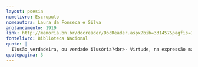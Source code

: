 ```yaml
---
layout: poesia
nomelivro: Escrupulo
nomeautora: Laura da Fonseca e Silva
anolancamento: 1919
link: http://memoria.bn.br/docreader/DocReader.aspx?bib=331457&pagfis=32
fontelivro: Biblioteca Nacional
quote: |
  Ilusão verdadeira, ou verdade ilusória?<br>- Virtude, na expressão mais nobre, é o que supponho<br>Um compromisso da alma apenas na memoria
quotepagina: 3
---
```

